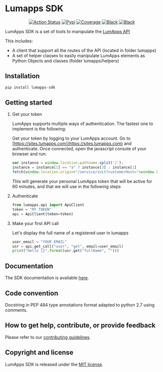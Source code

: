 # Lumapps SDK

<p align="center">
    <a href="https://github.com/lumapps/lumapps-sdk/actions?query=workflow%3ACI"><img alt="Action Status" src="https://github.com/lumapps/lumapps-sdk/workflows/CI/badge.svg"></a>
    <a href="https://pypi.org/project/lumapps-sdk/"><img alt="Pypi" src="https://img.shields.io/pypi/v/lumapps-sdk"></a>
    <a href="https://codecov.io/gh/lumapps/lumapps-sdk/branch/master"><img alt="Coverage" src="https://codecov.io/gh/lumapps/lumapps-sdk/branch/master/graph/badge.svg"></a>
    <a href="https://github.com/ambv/black"><img alt="Black" src="https://img.shields.io/badge/code%20style-black-000000.svg"></a>
    <a href="#"><img alt="Black" src="https://img.shields.io/badge/python-3.6%7C3.7%7C3.8-blue"></a>
</p>


LumApps SDK is a set of tools to manipulate the [LumApps API](https://api.lumapps.com/docs/start)

This includes:

- A client that support all the routes of the API (located in folder lumapps)
- A set of helper classes to easily manipulate LumApps elements as Python Objects and classes (folder lumapps/helpers)


## Installation


```bash
pip install lumapps-sdk
```

## Getting started


1. Get your token

    LumApps supports multiple ways of authentication.
    The fastest one to implement is the following:

    Get your token by logging to your LumApps account.
    Go to [https://sites.lumapps.com](https://sites.lumapps.com) and authenticate.
    Once connected, open the javascript console of your browser and run:

    ```javascript
    var instance = window.location.pathname.split('/');
    instance = instance[1] == "a" ? instance[3] : instance[1]
    fetch(window.location.origin+"/service/init?customerHost="+window.location.host+"&instanceSlug="+instance+"&    slug=").then(data=>{return data.json()}).then(res => {console.log(res.token)})
    ```

    This will generate your personal LumApps token that will be active for 60 minutes, and that we will use in the following steps

2. Authenticate

    ```python
    from lumapps.api import ApiClient
    token = "MY TOKEN"
    api = ApiClient(token=token)
    ```

3. Make your first API call

    Let's display the full name of a registered user in lumapps

    ```python
    user_email = "YOUR EMAIL"
    usr = api.get_call("user", "get", email=user_email)
    print("Hello {}".format(usr.get("fullName", "")))
    ```

## Documentation


The SDK documentation is available [here](https://github.com/lumapps/lumapps-sdk/wiki).

## Code convention


Docstring in PEP 484 type annotations format adapted to python 2.7 using comments.

## How to get help, contribute, or provide feedback


Please refer to our [contributing guidelines](https://lumapps.github.io/lumapps-sdk/contributing.html#contributing-to-code).

## Copyright and license


LumApps SDK is released under the [MIT license](LICENSE.md).


